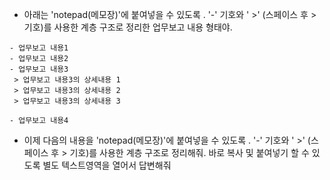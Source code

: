
- 아래는 'notepad(메모장)'에 붙여넣을 수 있도록 . '-' 기호와 ' >' (스페이스 후 > 기호)를 사용한 계층 구조로 정리한 업무보고 내용 형태야.
```null
- 업무보고 내용1
- 업무보고 내용2
- 업무보고 내용3
 > 업무보고 내용3의 상세내용 1
 > 업무보고 내용3의 상세내용 2
 > 업무보고 내용3의 상세내용 3
 
- 업무보고 내용4
```

- 이제 다음의 내용을 'notepad(메모장)'에 붙여넣을 수 있도록 . '-' 기호와 ' >' (스페이스 후 > 기호)를 사용한 계층 구조로 정리해줘.
바로 복사 및 붙여넣기 할 수 있도록 별도 텍스트영역을 열어서 답변해줘
```null


```